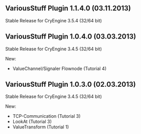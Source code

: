 VariousStuff Plugin 1.1.4.0 (03.11.2013)
---------------------------
Stable Release for CryEngine 3.5.4 (32/64 bit)

VariousStuff Plugin 1.0.4.0 (03.03.2013)
---------------------------
Stable Release for CryEngine 3.4.5 (32/64 bit)

New:
* ValueChannel/Signaler Flownode (Tutorial 4)

VariousStuff Plugin 1.0.3.0 (02.03.2013)
---------------------------
Stable Release for CryEngine 3.4.5 (32/64 bit)

New:
* TCP-Communication (Tutorial 3)
* LookAt (Tutorial 3)
* ValueTransform (Tutorial 1)